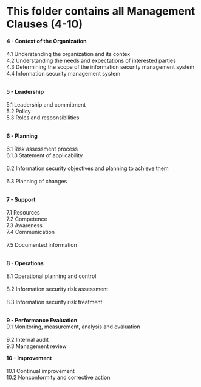 # This folder contains all Management Clauses (4-10)

<b>4 - Context of the Organization </b>	</br>	
	4.1 Understanding the organization and its contex</br>
	4.2 Understanding the needs and expectations of interested parties	</br>
	4.3 Determining the scope of the information security management system	</br>
	4.4 Information security management system	</br></br>

<b>5 - Leadership </b>	</br>		
	5.1 Leadership and commitment 	</br>
	5.2 Policy 	</br>
	5.3 Roles and  responsibilities	</br></br>

<b>6 - Planning	</b>	</br>	
	6.1 Risk assessment process	</br>
	6.1.3 Statement of applicability</br>	
	6.2 Information security objectives and planning to achieve them</br>	
	6.3 Planning of changes	</br></br>

<b>7 - Support	</b>	</br>	
	7.1 Resources	</br>
	7.2 Competence	</br>
	7.3 Awareness	</br>
	7.4 Communication</br>	
	7.5 Documented information</br></br>	

<b>8 - Operations</b>	</br>		
	8.1 Operational planning and control </br>	
	8.2 Information security risk assessment </br>	
	8.3 Information security risk treatment </br></br>	

<b>9 - Performance Evaluation		</b>	</br>
	9.1 Monitoring, measurement, analysis and evaluation</br>	
	9.2 Internal audit 	</br>
	9.3 Management review 	</br>

<b>10 - Improvement	</b>	</br>	
	10.1 Continual improvement	</br>
	10.2 Nonconformity and corrective action 	
